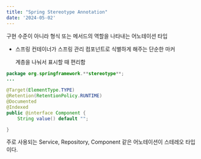 ```yaml
---
title: "Spring Stereotype Annotation"
date: '2024-05-02'
---
```


구현 수준이 아니라 형식 또는 메서드의 역할을 나타내는 어노테이션 타입

- 스프링 컨테이너가 스프링 관리 컴포넌트로 식별하게 해주는 단순한 마커
    
    계층을 나눠서 표시할 때 편리함
    

```java
package org.springframework.**stereotype**;
...

@Target(ElementType.TYPE)
@Retention(RetentionPolicy.RUNTIME)
@Documented
@Indexed
public @interface Component {
	String value() default "";

}
```

주로 사용되는 Service, Repository, Component 같은 어노테이션이 스테레오 타입이다.